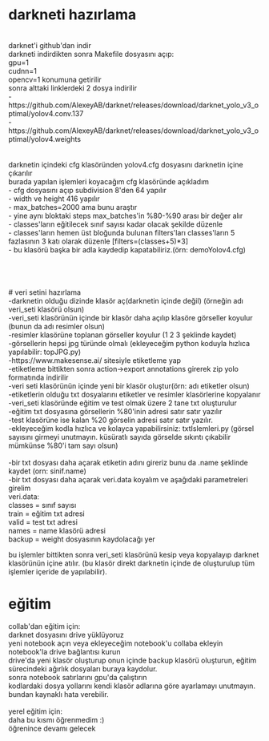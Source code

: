 <p>

# darkneti hazırlama
<br>	
darknet'i github'dan indir<br>
darkneti indirdikten sonra Makefile dosyasını açıp:<br>
	gpu=1<br>
	cudnn=1<br>
	opencv=1 konumuna getirilir<br>
sonra alttaki linklerdeki 2 dosya indirilir<br>
- https://github.com/AlexeyAB/darknet/releases/download/darknet_yolo_v3_optimal/yolov4.conv.137<br>
- https://github.com/AlexeyAB/darknet/releases/download/darknet_yolo_v3_optimal/yolov4.weights<br>
<br>
<br>
darknetin içindeki cfg klasöründen yolov4.cfg dosyasını darknetin içine çıkarılır<br>
burada yapılan işlemleri koyacağım cfg klasöründe açıkladım<br>
- cfg dosyasını açıp subdivision 8'den 64 yapılır<br>
- width ve height 416 yapılır<br>
- max_batches=2000 ama bunu araştır<br>
- yine aynı bloktaki steps max_batches'in %80-%90 arası bir değer alır<br>
- classes'ların eğitilecek sınıf sayısı kadar olacak şekilde düzenle<br>
- classes'ların hemen üst bloğunda bulunan filters'ları classes'ların 5 fazlasının 3 katı olarak düzenle [filters=(classes+5)*3]<br>
- bu klasörü başka bir adla kaydedip kapatabiliriz.(örn: demoYolov4.cfg)<br>
 <br>
<br>
<br>
<br>
# veri setini hazırlama<br>
-darknetin olduğu dizinde klasör aç(darknetin içinde değil) (örneğin adı veri_seti klasörü olsun)<br>
-veri_seti klasörünün içinde bir klasör daha açılıp klasöre görseller koyulur (bunun da adı resimler olsun)<br>
-resimler klasörüne toplanan görseller koyulur (1 2 3 şeklinde kaydet)<br>
-görsellerin hepsi jpg türünde olmalı (ekleyeceğim python koduyla hızlıca yapılabilir: topJPG.py)<br>
-https://www.makesense.ai/ sitesiyle etiketleme yap <br>
-etiketleme bittikten sonra action->export annotations girerek zip yolo formatında indirilir<br>
-veri seti klasörünün içinde yeni bir klasör oluştur(örn: adı etiketler olsun)<br>
-etiketlerin olduğu txt dosyalarını etiketler ve resimler klasörlerine kopyalanır<br>
-veri_seti klasöründe eğitim ve test olmak üzere 2 tane txt oluşturulur<br>
-eğitim txt dosyasına görsellerin %80'inin adresi satır satır yazılır<br>
-test klasörüne ise kalan %20 görselin adresi satır satır yazılır.<br>
-ekleyeceğim kodla hızlıca ve kolayca yapabilirsiniz: txtIslemleri.py  (görsel sayısını girmeyi unutmayın. küsüratlı sayıda görselde sıkıntı çıkabilir mümkünse %80'i tam sayı olsun)<br>
<br>
-bir txt dosyası daha açarak etiketin adını gireriz bunu da .name şeklinde kaydet (orn: sinif.name)<br>
-bir txt dosyası daha açarak veri.data koyalım ve aşağıdaki parametreleri girelim<br>
	veri.data: <br>
		classes = sınıf sayısı<br>
		train = eğitim txt adresi<br>
		valid = test txt adresi<br>
		names = name klasörü adresi<br>
		backup = weight dosyasının kaydolacağı yer<br>

bu işlemler bittikten sonra veri_seti klasörünü kesip veya kopyalayıp darknet klasörünün içine atılır. (bu klasör direkt darknetin içinde de oluşturulup tüm işlemler içeride de yapılabilir).<br>


# eğitim
collab'dan eğitim için:<br>
darknet dosyasını drive yüklüyoruz<br>
yeni notebook açın veya ekleyeceğim notebook'u collaba ekleyin<br>
notebook'la drive bağlantısı kurun<br>
drive'da yeni klasör oluşturup onun içinde backup klasörü oluşturun, eğitim sürecindeki ağırlık dosyaları buraya kaydolur.<br>
sonra notebook satırlarını gpu'da çalıştırın<br>
kodlardaki dosya yollarını kendi klasör adlarına göre ayarlamayı unutmayın. bundan kaynaklı hata verebilir.  <br>
<br>
yerel eğitim için:<br>
daha bu kısmı öğrenmedim :)<br>
öğrenince devamı gelecek
</p>
